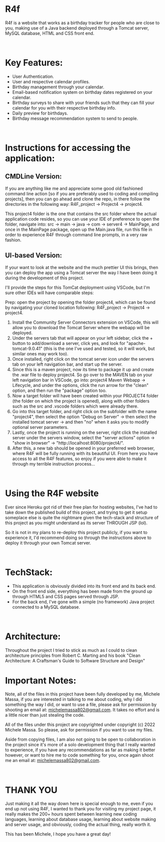 # R4f
R4f is a website that works as a birthday tracker for people who are close to you, making use of a Java backend deployed through a Tomcat server, MySQL database, HTML and CSS front end. 

&nbsp;
&nbsp;
&nbsp;

# Key Features:
- User Authentication.
- User and respective calendar profiles.
- Birthday management through your calendar.
- Email-based notification system on birthday dates registered on your calendar.
- Birthday surveys to share with your friends such that they can fill your calendar for you with their respective birthday info.
- Daily preview for birthdays.
- Birthday message recommendation system to send to people.

&nbsp;
&nbsp;
&nbsp;

# Instructions for accessing the application:

## CMDLine Version:

If you are anything like me and appreciate some good old fashioned command line action [so if you are preferably used to coding and compiling projects], then you can go ahead and clone the repo, in there follow the directories in the following way: R4F_project -> Project4 -> project4.

This project4 folder is the one that contains the src folder where the actual application code resides, so you can use your IDE of preference to open the folder, navigate into: src -> main -> java -> com -> server4 -> MainPage, and once in the MainPage package, open up the Main.java file, run this file in order to experience R4F through command line prompts, in a very raw fashion.

## UI-based Version:

If your want to look at the website and the much prettier UI this brings, then you can deploy the app using a Tomcat server the way I have been doing it during the development of this project.

I'll provide the steps for this TomCat deployment using VSCode, but I'm sure other IDEs will have comparable steps:

Prep: open the project by opening the folder project4, which can be found by navigating your cloned location following: R4F_project -> Project4 -> project4.

1. Install the Community Server Connectors extension on VSCode, this will allow you to download the Tomcat Server where the webapp will be deployed.
2. Under the servers tab that will appear on your left sidebar, click the + button to add/download a server, click yes, and look for "apache-tomcat-9.0.41" (this is the one I've used and tested, so it will work, but similar ones may work too).
3. Once installed, right click on the tomcat server icon under the servers tab on your left navigation bar, and start up the server.
4. Since this is a maven project, now its time to package it up and create the .war file to deploy project4. So go over to the MAVEN tab on your left navigation bar in VSCode, go into: project4 Maven Webapp -> Lifecycle, and under the options, click the run arrow for the "clean" option, and then run the "package" option too.
5. Now a target folder will have been created within your PROJECT4 folder (the folder on which the project is opened), along with other folders such as the src and .vscode folders which were already there.
6. Go into this target folder, and right click on the subfolder with the name "project4", then select the option "Debug on Server" -> then select the installed tomcat server -> and then "no" when it asks you to modify optional server parameters.
7. Lastly, once the project is running on the server, right click the installed server under the servers window, select the "server actions" option -> "show in browser" -> "http://localhost:8080/project4/".
8. After this, a new tab should be opened in your preferred web browser, where R4F will be fully running with its beautiful UI. From here you have access to all the R4F features, so enjoy if you were able to make it through my terrible instruction process...

&nbsp;
&nbsp;
&nbsp;

# Using the R4F website

Ever since Heroku got rid of their free plan for hosting websites, I've had to take down the published build of this project, and trying to get it setup someplace else is quite the nightmare given the tech-stack and structure of this project as you might understand as its server THROUGH JSP (lol).

So it is not in my plans to re-deploy this project publicly, if you want to experience it, I'd recommend doing so through the instructions above to deploy it through your own Tomcat server.

&nbsp;
&nbsp;
&nbsp;

# TechStack:

- This application is obviously divided into its front end and its back end.
- On the front end side, everything has been made from the ground up through HTML5 and CSS pages served through JSP.
- For the back end, I've gone with a simple (no framework) Java project connected to a MySQL database.

&nbsp;
&nbsp;
&nbsp;

# Architecture:

Throughout the project I tried to stick as much as I could to clean architecture principles from Robert C. Marting and his book "Clean Architecture: A Craftsman's Guide to Software Structure and Design" 
&nbsp;
&nbsp;
&nbsp;

# Important Notes:

Note, all of the files in this project have been fully developed by me, Michele Massa, if you are interested in talking to me about coding, why I did something the way I did, or want to use a file, please ask for permission by shooting an email at: michelemassa802@gmail.com. It takes no effort and is a little nicer than just stealing the code. 

All of the files under this project are copyrighted under copyright (c) 2022 Michele Massa. So please, ask for permission if you want to use my files.

Aside from copying files, I am also not going to be open to collaboration in the project since it's more of a solo development thing that I really wanted to experience, if you have any recommendations as far as making it better however, or want to hire me to code something for you, once again shoot me an email at: michelemassa802@gmail.com.

&nbsp;
&nbsp;
&nbsp;

# THANK YOU

Just making it all the way down here is special enough to me, even if you end up not using R4F, I wanted to thank you for visiting my project page, it really makes the 200+ hours spent between learning new coding languages, learning about database usage, learning about website making and server usage, and obviously, coding the actual thing, really worth it.

This has been Michele, I hope you have a great day!
